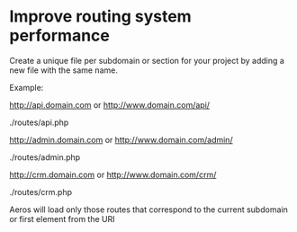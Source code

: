 # Improve routing system performance

Create a unique file per subdomain or section for your project by adding a new file with the same name. 

Example: 

http://api.domain.com or http://www.domain.com/api/

./routes/api.php

http://admin.domain.com or http://www.domain.com/admin/

./routes/admin.php

http://crm.domain.com or http://www.domain.com/crm/

./routes/crm.php

Aeros will load only those routes that correspond to the current subdomain or first element from the URI
